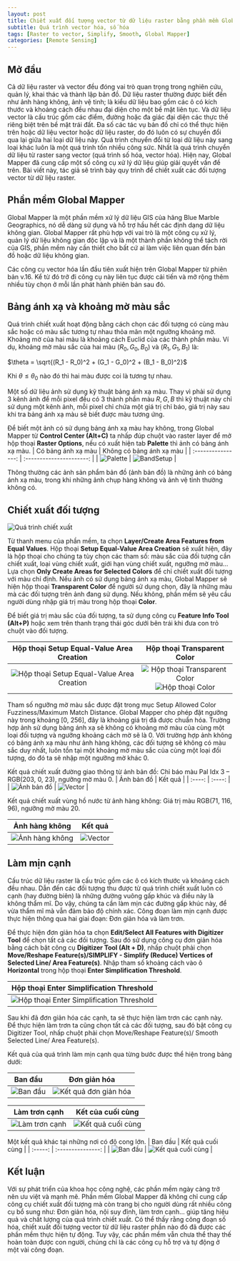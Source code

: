 ```yaml
---
layout: post
title: Chiết xuất đối tượng vector từ dữ liệu raster bằng phần mềm Global Mapper
subtitle: Quá trình vector hóa, số hóa
tags: [Raster to vector, Simplify, Smooth, Global Mapper]
categories: [Remote Sensing]
---
```


## Mở đầu

Cả dữ liệu raster và vector đều đóng vai trò quan trọng trong nghiên cứu, quản lý, khai thác và thành lập bản đồ. Dữ liệu raster thường được biết đến như ảnh hàng không, ảnh vệ tinh; là kiểu dữ liệu bao gồm các ô có kích thước và khoảng cách đều nhau đại diện cho một bề mặt liên tục. Và dữ liệu vector là cấu trúc gồm các điểm, đường hoặc đa giác đại diện các thực thể riêng biệt trên bề mặt trái đất. Đa số các tác vụ bản đồ chỉ có thể thực hiện trên hoặc dữ liệu vector hoặc dữ liệu raster, do đó luôn có sự chuyển đổi qua lại giữa hai loại dữ liệu này. Quá trình chuyển đổi từ loại dữ liệu này sang loại khác luôn là một quá trình tốn nhiều công sức. Nhất là quá trình chuyển dữ liệu từ raster sang vector (quá trình số hóa, vector hóa). Hiện nay, Global Mapper đã cung cấp một số công cụ xử lý dữ liệu giúp giải quyết vấn đề trên. Bài viết này, tác giả sẽ trình bày quy trình để chiết xuất các đối tượng vector từ dữ liệu raster.

## Phần mềm Global Mapper

Global Mapper là một phần mềm xử lý dữ liệu GIS của hãng Blue Marble Geographics, nó dễ dàng sử dụng và hỗ trợ hầu hết các định dạng dữ liệu không gian. Global Mapper rất phù hợp với vai trò là một công cụ xử lý, quản lý dữ liệu không gian độc lập và là một thành phần không thể tách rời của GIS, phần mềm này cần thiết cho bất cứ ai làm việc liên quan đến bản đồ hoặc dữ liệu không gian.

Các công cụ vector hóa lần đầu tiên xuất hiện trên Global Mapper từ phiên bản v.16. Kể từ đó trở đi công cụ này liên tục được cải tiến và mở rộng thêm nhiều tùy chọn ở mỗi lần phát hành phiên bản sau đó.

## Bảng ánh xạ và khoảng mờ màu sắc

Quá trình chiết xuất hoạt động bằng cách chọn các đối tượng có cùng màu sắc hoặc có màu sắc tương tự nhau thỏa mãn một ngưỡng khoảng mờ. Khoảng mờ của hai màu là khoảng cách Euclid của các thành phần màu. Ví dụ, khoảng mờ màu sắc của hai màu $(R_0, G_0, B_0)$ và $(R_1, G_1, B_1)$ là:

$\theta = \sqrt{(R_1 - R_0)^2 + (G_1 - G_0)^2 + (B_1 - B_0)^2}$

Khi $\theta \le \theta_0$ nào đó thì hai màu được coi là tương tự nhau.

Một số dữ liệu ảnh sử dụng kỹ thuật bảng ánh xạ màu. Thay vì phải sử dụng 3 kênh ảnh để mỗi pixel đều có 3 thành phần màu $R, G, B$ thì kỹ thuật này chỉ sử dụng một kênh ảnh, mỗi pixel chỉ chứa một giá trị chỉ báo, giá trị này sau khi tra bảng ánh xạ màu sẽ biết được màu tương ứng.

Để biết một ảnh có sử dụng bảng ánh xạ màu hay không, trong Global Mapper từ **Control Center (Alt+C)** ta nhấp đúp chuột vào raster layer để mở hộp thoại **Raster Options**, nếu có xuất hiện tab **Palette** thì ảnh có bảng ánh xạ màu.
| Có bảng ánh xạ màu | Không có bảng ánh xạ màu |
| :----------------: | :----------------------: |
| ![Palette](/img/2020_12_06/Hinh1a.png?raw=true "Có bảng ánh xạ màu") | ![BandSetup](/img/2020_12_06/Hinh1b.png?raw=true "Không có bảng ánh xạ màu") |

Thông thường các ảnh sản phẩm bản đồ (ảnh bản đồ) là những ảnh có bảng ánh xạ màu, trong khi những ảnh chụp hàng không và ảnh vệ tinh thường không có.

## Chiết xuất đối tượng

![](/img/2020_12_06/Hinh2.png?raw=true "Quá trình chiết xuất")

Từ thanh menu của phần mềm, ta chọn **Layer/Create Area Features from Equal Values**. Hộp thoại **Setup Equal-Value Area Creation** sẽ xuất hiện, đây là hộp thoại cho chúng ta tùy chọn các tham số: màu sắc của đối tượng cần chiết xuất, loại vùng chiết xuất, giới hạn vùng chiết xuất, ngưỡng mờ màu... Lựa chọn **Only Create Areas for Selected Colors** để chỉ chiết xuất đối tượng với màu chỉ định. Nếu ảnh có sử dụng bảng ánh xạ màu, Global Mapper sẽ hiện hộp thoại **Transparent Color** để người sử dụng chọn, đây là những màu mà các đối tượng trên ảnh đang sử dụng. Nếu không, phần mềm sẽ yêu cầu người dùng nhập giá trị màu trong hộp thoại **Color**.

Để biết giá trị màu sắc của đối tượng, ta sử dụng công cụ **Feature Info Tool (Alt+P)** hoặc xem trên thanh trạng thái góc dưới bên trái khi đưa con trỏ chuột vào đối tượng.

| Hộp thoại Setup Equal-Value Area Creation | Hộp thoại Transparent Color |
| :----------------: | :----------------------: |
|![](/img/2020_12_06/Hinh3a.png?raw=true "Hộp thoại Setup Equal-Value Area Creation")|![](/img/2020_12_06/Hinh3b.png?raw=true "Hộp thoại Transparent Color")<br/>![](/img/2020_12_06/Hinh3c.png?raw=true "Hộp thoại Color")|

Tham số ngưỡng mờ màu sắc được đặt trong mục Setup Allowed Color Fuzziness/Maximum Match Distance. Global Mapper cho phép đặt ngưỡng này trong khoảng [0, 256], đây là khoảng giá trị đã được chuẩn hóa. Trường hợp ảnh sử dụng bảng ánh xạ sẽ không có khoảng mờ màu của cùng một loại đối tượng và ngưỡng khoảng cách mờ sẽ là 0. Với trường hợp ảnh không có bảng ánh xạ màu như ảnh hàng không, các đối tượng sẽ không có màu sắc duy nhất, luôn tồn tại một khoảng mờ màu sắc của cùng một loại đối tượng, do đó ta sẽ nhập một ngưỡng mờ khác 0.

Kết quả chiết xuất đường giao thông từ ảnh bản đồ: Chỉ báo màu Pal Idx 3 – RGB(203, 0, 23), ngưỡng mờ màu 0.
| Ảnh bản đồ | Kết quả |
| :----: | :----: |
| ![](/img/2020_12_06/Hinh4a.png?raw=true "Ảnh bản đồ") | ![Vector](/img/2020_12_06/Hinh4b.png?raw=true "Kết quả chiết xuất ảnh bản đồ") |

Kết quả chiết xuất vùng hồ nước từ ảnh hàng không: Giá trị màu RGB(71, 116, 96), ngưỡng mờ màu 20.

| Ảnh hàng không | Kết quả |
| :----: | :----: |
| ![](/img/2020_12_06/Hinh4c.png?raw=true "Ảnh hàng không") | ![Vector](/img/2020_12_06/Hinh4d.png?raw=true "Kết quả chiết xuất ảnh hàng không") |

## Làm mịn cạnh
Cấu trúc dữ liệu raster là cấu trúc gồm các ô có kích thước và khoảng cách đều nhau. Dẫn đến các đối tượng thu được từ quá trình chiết xuất luôn có cạnh (hay đường biên) là những đường vuông gấp khúc và điều này là không thẩm mĩ. Do vậy, chúng ta cần làm mịn các đường gấp khúc này, để vừa thẩm mĩ mà vẫn đảm bảo độ chính xác. Công đoạn làm mịn cạnh được thực hiện thông qua hai giai đoạn: Đơn giản hóa và làm trơn. 

Để thực hiện đơn giản hóa ta chọn **Edit/Select All Features with Digitizer Tool** để chọn tất cả các đối tượng. Sau đó sử dụng công cụ đơn giản hóa bằng cách bật công cụ **Digitizer Tool (Alt + D)**, nhấp chuột phải chọn **Move/Reshape Feature(s)/SIMPLIFY - Simplify (Reduce) Vertices of Selected Line/ Area Feature(s)**. Nhập tham số khoảng cách vào ô **Horizontal** trong hộp thoại **Enter Simplification Threshold**.

| Hộp thoại Enter Simplification Threshold |
| :--------------------------------------: |
| ![](/img/2020_12_06/Hinh5.png?raw=true "Hộp thoại Enter Simplification Threshold") |

Sau khi đã đơn giản hóa các cạnh, ta sẽ thực hiện làm trơn các cạnh này. Để thực hiện làm trơn ta cũng chọn tất cả các đối tượng, sau đó bật công cụ Digitizer Tool, nhấp chuột phải chọn Move/Reshape Feature(s)/ Smooth Selected Line/ Area Feature(s).

Kết quả của quá trình làm mịn cạnh qua từng bước được thể hiện trong bảng dưới:

| Ban đầu | Đơn giản hóa |
| :-----: | :----: |
| ![](/img/2020_12_06/Bang1a.png?raw=true "Ban đầu") | ![](/img/2020_12_06/Bang1b.png?raw=true "Kết quả đơn giản hóa") |

| Làm trơn cạnh | Kết của cuối cùng |
| :-----------: | :---------------: |
| ![](/img/2020_12_06/Bang1c.png?raw=true "Làm trơn cạnh") | ![](/img/2020_12_06/Bang1d.png?raw=true "Kết quả cuối cùng") |

Một kết quả khác tại những nơi có độ cong lớn.
| Ban đầu | Kết quả cuối cùng |
| :-----: | :---------------: |
| ![](/img/2020_12_06/Bang2a.png?raw=true "Ban đầu") | ![](/img/2020_12_06/Bang2b.png?raw=true "Kết quả cuối cùng") |

## Kết luận

Với sự phát triển của khoa học công nghệ, các phần mềm ngày càng trở nên ưu việt và mạnh mẽ. Phần mềm Global Mapper đã không chỉ cung cấp công cụ chiết xuất đối tượng mà còn trang bị cho người dùng rất nhiều công cụ bổ sung như: Đơn giản hóa, nội suy đỉnh, làm trơn cạnh... giúp tăng hiệu quả và chất lượng của quá trình chiết xuất. Có thể thấy rằng công đoạn số hóa, chiết xuất đối tượng vector từ dữ liệu raster phần nào đó đã được các phần mềm thực hiện tự động. Tuy vậy, các phần mềm vẫn chưa thể thay thế hoàn toàn được con người, chúng chỉ là các công cụ hỗ trợ và tự động ở một vài công đoạn.
